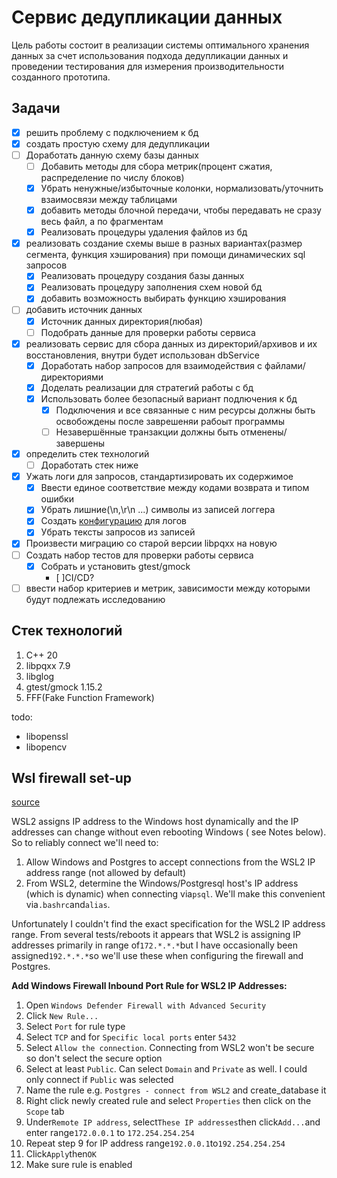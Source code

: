 # Сервис дедупликации данных

Цель работы состоит в реализации системы оптимального хранения
данных за счет использования подхода дедупликации данных и проведении
тестирования для измерения производительности созданного прототипа.

## Задачи

- [x] решить проблему с подключением к бд
- [x] создать простую схему для дедупликации
- [ ] Доработать данную схему базы данных
    - [ ] Добавить методы для сбора метрик(процент сжатия, распределение по числу блоков)
    - [x] Убрать ненужные/избыточные колонки, нормализовать/уточнить взаимосвязи между таблицами
    - [x] добавить методы блочной передачи, чтобы передавать не сразу весь файл, а по фрагментам
    - [x] Реализовать процедуры удаления файлов из бд
- [x] реализовать создание схемы выше в разных вариантах(размер сегмента, функция хэширования) при помощи динамических
  sql запросов
    - [x] Реализовать процедуру создания базы данных
    - [x] Реализовать процедуру заполнения схем новой бд
    - [x] добавить возможность выбирать функцию хэширования
- [ ] добавить источник данных
    - [x] Источник данных директория(любая)
    - [ ] Подобрать данные для проверки работы сервиса
- [x] реализовать сервис для сбора данных из директорий/архивов и их восстановления, внутри будет использован dbService
    - [x] Доработать набор запросов для взаимодействия с файлами/директориями
    - [x] Доделать реализации для стратегий работы с бд
    - [x] Использовать более безопасный вариант подлючения к бд
        - [x] Подключения и все связанные с ним ресурсы должны быть освобождены после заврешеняи рабоыт программы
        - [ ] Незавершённые транзакции должны быть отменены/завершены
- [x] определить стек технологий
    - [ ] Доработать стек ниже
- [x] Ужать логи для запросов, стандартизировать их содержимое
    - [x] Ввести единое соответствие между кодами возврата и типом ошибки
    - [x] Убрать лишние(\n,\r\n ...) символы из записей логгера
    - [x] Создать [конфигурацию](https://rpg.ifi.uzh.ch/docs/glog.html) для логов
    - [x] Убрать тексты запросов из записей
- [x] Произвести миграцию со старой версии libpqxx на новую
- [ ] Создать набор тестов для проверки работы сервиса
    - [x] Собрать и установить gtest/gmock
      - [ ]CI/CD?
- [ ] ввести набор критериев и метрик, зависимости между которыми будут подлежать исследованию

## Стек технологий

1. C++ 20
2. libpqxx 7.9
3. libglog
4. gtest/gmock 1.15.2
5. FFF(Fake Function Framework)

todo:

- libopenssl
- libopencv

## Wsl firewall set-up

[source](https://stackoverflow.com/questions/56824788/how-to-connect-to-windows-postgres-database-from-wsl)

WSL2 assigns IP address to the Windows host dynamically and the IP addresses can change without even rebooting Windows (
see Notes below). So to reliably connect we'll need to:

1. Allow Windows and Postgres to accept connections from the WSL2 IP address range (not allowed by default)
2. From WSL2, determine the Windows/Postgresql host's IP address (which is dynamic) when connecting via`psql`. We'll
   make this convenient via`.bashrc`and`alias`.

Unfortunately I couldn't find the exact specification for the WSL2 IP address range. From several tests/reboots it
appears that WSL2 is assigning IP addresses primarily in range of`172.*.*.*`but I have occasionally been
assigned`192.*.*.*`so we'll use these when configuring the firewall and Postgres.

**Add Windows Firewall Inbound Port Rule for WSL2 IP Addresses:**

1. Open `Windows Defender Firewall with Advanced Security`
2. Click `New Rule...`
3. Select `Port` for rule type
4. Select `TCP` and for `Specific local ports` enter `5432`
5. Select `Allow the connection`. Connecting from WSL2 won't be secure so don't select the secure option
6. Select at least `Public`. Can select `Domain` and `Private` as well. I could only connect if `Public` was selected
7. Name the rule e.g. `Postgres - connect from WSL2` and create_database it
8. Right click newly created rule and select `Properties` then click on the `Scope` tab
9. Under`Remote IP address`, select`These IP addresses`then click`Add...`and enter range`172.0.0.1` to `172.254.254.254`
10. Repeat step 9 for IP address range`192.0.0.1`to`192.254.254.254`
11. Click`Apply`then`OK`
12. Make sure rule is enabled
